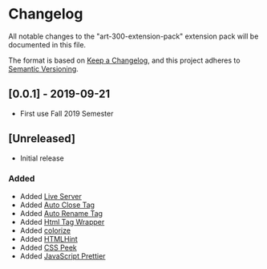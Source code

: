 # Changelog
All notable changes to the "art-300-extension-pack" extension pack will be documented in this file.

The format is based on [Keep a Changelog](https://keepachangelog.com/en/1.0.0/),
and this project adheres to [Semantic Versioning](https://semver.org/spec/v2.0.0.html).


## [0.0.1] - 2019-09-21

- First use Fall 2019 Semester 

## [Unreleased]

- Initial release

### Added
- Added [Live Server](https://marketplace.visualstudio.com/items?itemName=ritwickdey.LiveServer)
- Added [Auto Close Tag](https://marketplace.visualstudio.com/items?itemName=formulahendry.auto-close-tag)
- Added [Auto Rename Tag](https://marketplace.visualstudio.com/items?itemName=formulahendry.auto-rename-tag)
- Added [Html Tag Wrapper](https://marketplace.visualstudio.com/items?itemName=hwencc.html-tag-wrapper)
- Added [colorize](https://marketplace.visualstudio.com/items?itemName=kamikillerto.vscode-colorize)
- Added [HTMLHint](https://marketplace.visualstudio.com/items?itemName=mkaufman.HTMLHint)
- Added [CSS Peek](https://marketplace.visualstudio.com/items?itemName=pranaygp.vscode-css-peek)
- Added [JavaScript Prettier](https://marketplace.visualstudio.com/items?itemName=MadsKristensen.JavaScriptPrettier)
